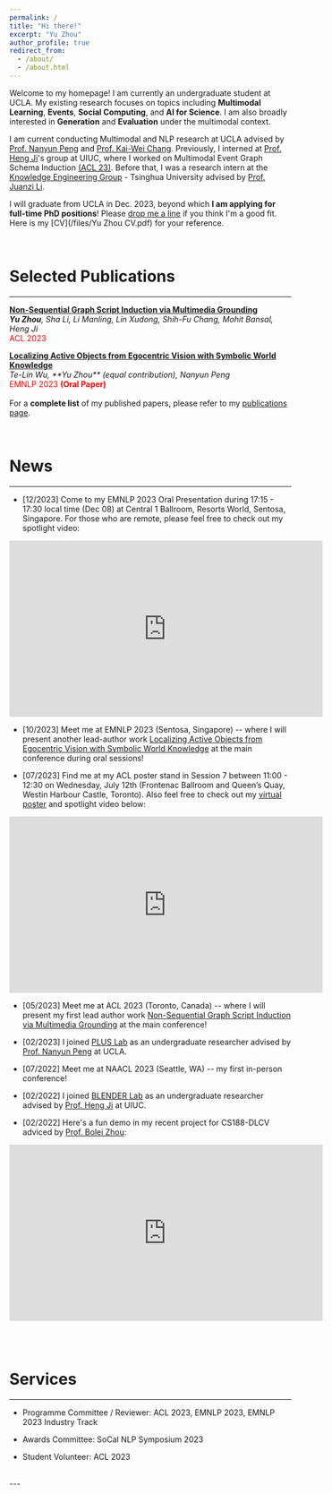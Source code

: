 ```yaml
---
permalink: /
title: "Hi there!"
excerpt: "Yu Zhou"
author_profile: true
redirect_from: 
  - /about/
  - /about.html
---
```


Welcome to my homepage! I am currently an undergraduate student at UCLA. My existing research focuses on topics including **Multimodal Learning**, **Events**, **Social Computing**, and **AI for Science**. I am also broadly interested in **Generation** and **Evaluation** under the multimodal context. 


I am current conducting Multimodal and NLP research at UCLA advised by [Prof. Nanyun Peng](https://vnpeng.net/) and [Prof. Kai-Wei Chang](http://web.cs.ucla.edu/~kwchang/). Previously, I interned at [Prof. Heng Ji](http://blender.cs.illinois.edu/hengji/research.html)'s group at UIUC, where I worked on Multimodal Event Graph Schema Induction [(ACL 23)](https://aclanthology.org/2023.acl-long.303/). Before that, I was a research intern at the [Knowledge Engineering Group](https://keg.cs.tsinghua.edu.cn/) - Tsinghua University advised by [Prof. Juanzi Li](http://keg.cs.tsinghua.edu.cn/persons/ljz/).

     
I will graduate from UCLA in Dec. 2023, beyond which **I am applying for full-time PhD positions**! Please [drop me a line](mailto:yu.zhou@ucla.edu) if you think I'm a good fit. Here is my [CV](/files/Yu Zhou CV.pdf) for your reference.

<br/>


Selected Publications
======
---

**[Non-Sequential Graph Script Induction via Multimedia Grounding](https://aclanthology.org/2023.acl-long.303.pdf)** <br/>
<em>**Yu Zhou**, Sha Li, Li Manling, Lin Xudong, Shih-Fu Chang, Mohit Bansal, Heng Ji</em> <font color="red"> <br/> ACL 2023 </font> <br/>


**[Localizing Active Objects from Egocentric Vision with Symbolic World Knowledge](https://aclanthology.org/2023.emnlp-main.304.pdf)** <br/>
<em>Te-Lin Wu<sup>*</sup>, **Yu Zhou<sup>*</sup>** (equal contribution), Nanyun Peng</em> <font color="red"> <br/> EMNLP 2023   <strong>  (Oral Paper)</strong> </font> <br/><br/> For a **complete list** of my published papers, please refer to my [publications page](/publications).

<br/>


News
======
---

- [12/2023] Come to my EMNLP 2023 Oral Presentation during 17:15 - 17:30 local time (Dec 08) at Central 1 Ballroom, Resorts World, Sentosa, Singapore. For those who are remote, please feel free to check out my spotlight video:
<iframe width="560" height="315" src="https://www.youtube.com/embed/t_yDXUriRZo" title="YouTube video player" frameborder="0" allow="accelerometer; autoplay; clipboard-write; encrypted-media; gyroscope; picture-in-picture" allowfullscreen></iframe>

- [10/2023] Meet me at EMNLP 2023 (Sentosa, Singapore) -- where I will present another lead-author work [Localizing Active Objects from Egocentric Vision with Symbolic World Knowledge](https://docs.google.com/presentation/d/12HzEpXb1RG5T6Sg7aer_hGaywmf5cV1vi7Fosy9323E/edit?usp=sharing) at the main conference during oral sessions!

- [07/2023] Find me at my ACL poster stand in Session 7 between 11:00 - 12:30 on Wednesday, July 12th (Frontenac Ballroom and Queen’s Quay, Westin Harbour Castle, Toronto). Also feel free to check out my [virtual poster](https://underline.io/events/395/posters/15298/poster/76443-non-sequential-graph-script-induction-via-multimedia-grounding?tab=poster) and spotlight video below:
<iframe width="560" height="315" src="https://www.youtube.com/embed/fZ1MWM0o6l4" title="YouTube video player" frameborder="0" allow="accelerometer; autoplay; clipboard-write; encrypted-media; gyroscope; picture-in-picture" allowfullscreen></iframe>


- [05/2023] Meet me at ACL 2023 (Toronto, Canada) -- where I will present my first lead author work [Non-Sequential Graph Script Induction via Multimedia Grounding](https://aclanthology.org/2023.acl-long.303.pdf) at the main conference!


- [02/2023] I joined [PLUS Lab](https://vnpeng.net/group/) as an undergraduate researcher advised by [Prof. Nanyun Peng](https://vnpeng.net/) at UCLA.


- [07/2022] Meet me at NAACL 2023 (Seattle, WA) -- my first in-person conference!

- [02/2022] I joined [BLENDER Lab](http://blender.cs.illinois.edu/index.html) as an undergraduate researcher advised by [Prof. Heng Ji](http://blender.cs.illinois.edu/hengji/research.html) at UIUC.

- [02/2022] Here's a fun demo in my recent project for CS188-DLCV adviced by [Prof. Bolei Zhou](https://boleizhou.github.io/):
<iframe width="560" height="315" src="https://www.youtube.com/embed/H1gXwSYAml4" title="YouTube video player" frameborder="0" allow="accelerometer; autoplay; clipboard-write; encrypted-media; gyroscope; picture-in-picture" allowfullscreen></iframe>


<br/><br/>


Services
======
---

- Programme Committee / Reviewer: ACL 2023, EMNLP 2023, EMNLP 2023 Industry Track <br/>

- Awards Committee: SoCal NLP Symposium 2023 <br/>

- Student Volunteer: ACL 2023




<br/>
---
<br/>
<script type="text/javascript" id="clstr_globe" src="//clustrmaps.com/globe.js?&w=300&d=YG3LLVlq54HoY9rGWpc4hPvuYUkUMn3z9Oy4kPbWotI"></script>







<!-- For more info
======
- My publications can be found [here](/publications).
- My contact information can be found [here](/contact). -->
